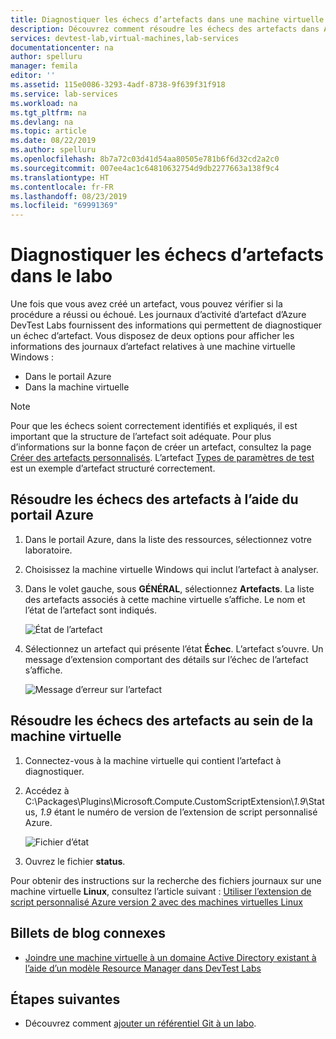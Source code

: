 ```yaml
---
title: Diagnostiquer les échecs d’artefacts dans une machine virtuelle Azure DevTest Labs | Microsoft Docs
description: Découvrez comment résoudre les échecs des artefacts dans Azure DevTest Labs.
services: devtest-lab,virtual-machines,lab-services
documentationcenter: na
author: spelluru
manager: femila
editor: ''
ms.assetid: 115e0086-3293-4adf-8738-9f639f31f918
ms.service: lab-services
ms.workload: na
ms.tgt_pltfrm: na
ms.devlang: na
ms.topic: article
ms.date: 08/22/2019
ms.author: spelluru
ms.openlocfilehash: 8b7a72c03d41d54aa80505e781b6f6d32cd2a2c0
ms.sourcegitcommit: 007ee4ac1c64810632754d9db2277663a138f9c4
ms.translationtype: HT
ms.contentlocale: fr-FR
ms.lasthandoff: 08/23/2019
ms.locfileid: "69991369"
---
```

# <a name="diagnose-artifact-failures-in-the-lab"></a>Diagnostiquer les échecs d’artefacts dans le labo 
Une fois que vous avez créé un artefact, vous pouvez vérifier si la procédure a réussi ou échoué. Les journaux d’activité d’artefact d’Azure DevTest Labs fournissent des informations qui permettent de diagnostiquer un échec d’artefact. Vous disposez de deux options pour afficher les informations des journaux d’artefact relatives à une machine virtuelle Windows :

* Dans le portail Azure
* Dans la machine virtuelle

> [!NOTE]
> Pour que les échecs soient correctement identifiés et expliqués, il est important que la structure de l’artefact soit adéquate. Pour plus d’informations sur la bonne façon de créer un artefact, consultez la page [Créer des artefacts personnalisés](devtest-lab-artifact-author.md). L’artefact [Types de paramètres de test](https://github.com/Azure/azure-devtestlab/tree/master/Artifacts/windows-test-paramtypes) est un exemple d’artefact structuré correctement.

## <a name="troubleshoot-artifact-failures-by-using-the-azure-portal"></a>Résoudre les échecs des artefacts à l’aide du portail Azure

1. Dans le portail Azure, dans la liste des ressources, sélectionnez votre laboratoire.
2. Choisissez la machine virtuelle Windows qui inclut l’artefact à analyser.
3. Dans le volet gauche, sous **GÉNÉRAL**, sélectionnez **Artefacts**. La liste des artefacts associés à cette machine virtuelle s’affiche. Le nom et l’état de l’artefact sont indiqués.

   ![État de l’artefact](./media/devtest-lab-troubleshoot-artifact-failure/devtest-lab-artifacts-failure.png)

4. Sélectionnez un artefact qui présente l’état **Échec**. L’artefact s’ouvre. Un message d’extension comportant des détails sur l’échec de l’artefact s’affiche.

   ![Message d’erreur sur l’artefact](./media/devtest-lab-troubleshoot-artifact-failure/devtest-lab-artifact-error.png)


## <a name="troubleshoot-artifact-failures-from-within-the-virtual-machine"></a>Résoudre les échecs des artefacts au sein de la machine virtuelle

1. Connectez-vous à la machine virtuelle qui contient l’artefact à diagnostiquer.
2. Accédez à C:\Packages\Plugins\Microsoft.Compute.CustomScriptExtension\\*1.9*\Status, *1.9* étant le numéro de version de l’extension de script personnalisé Azure.

   ![Fichier d’état](./media/devtest-lab-troubleshoot-artifact-failure/devtest-lab-artifact-error-vm-status.png)

3. Ouvrez le fichier **status**.

Pour obtenir des instructions sur la recherche des fichiers journaux sur une machine virtuelle **Linux**, consultez l’article suivant : [Utiliser l’extension de script personnalisé Azure version 2 avec des machines virtuelles Linux](../virtual-machines/extensions/custom-script-linux.md#troubleshooting)


## <a name="related-blog-posts"></a>Billets de blog connexes
* [Joindre une machine virtuelle à un domaine Active Directory existant à l’aide d’un modèle Resource Manager dans DevTest Labs](https://www.visualstudiogeeks.com/blog/DevOps/Join-a-VM-to-existing-AD-domain-using-ARM-template-AzureDevTestLabs)

## <a name="next-steps"></a>Étapes suivantes
* Découvrez comment [ajouter un référentiel Git à un labo](devtest-lab-add-artifact-repo.md).

